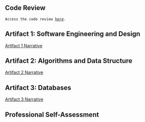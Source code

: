 ## Code Review

<code>Access the code review <a href="">here</a>.</code>

## Artifact 1: Software Engineering and Design

[Artifact 1 Narrative](artifact1.md)

## Artifact 2: Algorithms and Data Structure

[Artifact 2 Narrative](artifact1.md)

## Artifact 3: Databases

[Artifact 3 Narrative](artifact1.md)

## Professional Self-Assessment
